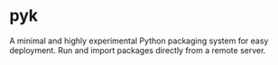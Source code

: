 # pyk
A minimal and highly experimental Python packaging system for easy deployment. Run and import packages directly from a remote server.
